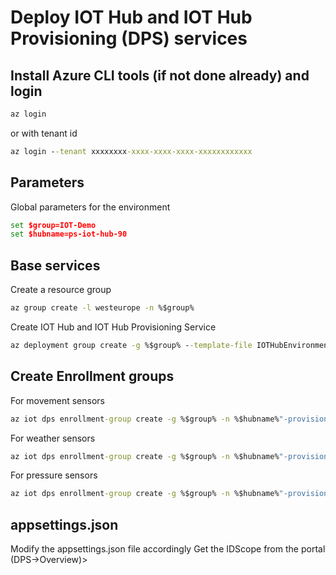 # Deploy IOT Hub and IOT Hub Provisioning (DPS) services

## Install Azure CLI tools (if not done already) and login
```cmd
az login
```
or with tenant id
```cmd
az login --tenant xxxxxxxx-xxxx-xxxx-xxxx-xxxxxxxxxxxx
```

## Parameters
Global parameters for the environment

```cmd
set $group=IOT-Demo
set $hubname=ps-iot-hub-90
```

## Base services
Create a resource group

```cmd
az group create -l westeurope -n %$group%
```

Create IOT Hub and IOT Hub Provisioning Service

```cmd
az deployment group create -g %$group% --template-file IOTHubEnvironment.bicep --parameters hubname=%$hubname%
```

## Create Enrollment groups
For movement sensors
```cmd
az iot dps enrollment-group create -g %$group% -n %$hubname%"-provisioning" --eid movementsensors --pk Key1abcdefghijklmnopqrstuvwxyz== --sk Key2abcdefghijklmnopqrstuvwxyz==
```

For weather sensors
```cmd
az iot dps enrollment-group create -g %$group% -n %$hubname%"-provisioning" --eid weathersensors --pk Key3abcdefghijklmnopqrstuvwxyz== --sk Key4abcdefghijklmnopqrstuvwxyz==
```

For pressure sensors
```cmd
az iot dps enrollment-group create -g %$group% -n %$hubname%"-provisioning" --eid pressuresensors --pk Key5abcdefghijklmnopqrstuvwxyz== --sk Key6abcdefghijklmnopqrstuvwxyz==
```

## appsettings.json
Modify the appsettings.json file accordingly
Get the IDScope from the portal (DPS->Overview)>




